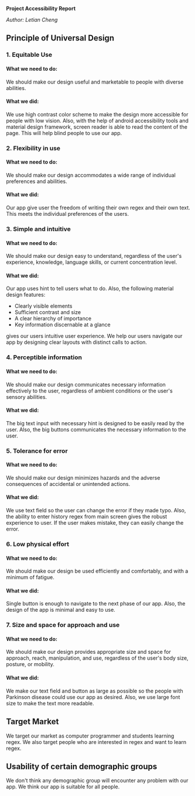 **Project Accessibility Report**

_Author: Letian Cheng_

## Principle of Universal Design

### 1. Equitable Use

#### What we need to do:

We should make our design useful and marketable to people with diverse abilities.

#### What we did:

We use high contrast color scheme to make the design more accessible for people with low vision.
Also, with the help of android accessibility tools and material design framework, screen reader is able to read the content of the page. This will help blind people to use our app.

### 2. Flexibility in use

#### What we need to do:

We should make our design accommodates a wide range of individual preferences and abilities.

#### What we did:

Our app give user the freedom of writing their own regex and their own text. This meets the individual preferences of the users.

### 3. Simple and intuitive

#### What we need to do:

We should make our design easy to understand, regardless of the user's experience, knowledge, language skills, or current concentration level.

#### What we did:

Our app uses hint to tell users what to do. Also, the following material design features:

- Clearly visible elements
- Sufficient contrast and size
- A clear hierarchy of importance
- Key information discernable at a glance 

gives our users intuitive user experience. We help our users navigate our app by designing clear layouts with distinct calls to action.

### 4. Perceptible information

#### What we need to do:

We should make our design communicates necessary information effectively to the user, regardless of ambient conditions or the user's sensory abilities.

#### What we did:

The big text input with necessary hint is designed to be easily read by the user. Also, the big buttons communicates the necessary information to the user.

### 5. Tolerance for error

#### What we need to do:

We should make our design minimizes hazards and the adverse consequences of accidental or unintended actions.

#### What we did:

We use text field so the user can change the error if they made typo. Also, the ability to enter history regex from main screen gives the robust experience to user. If the user makes mistake, they can easily change the error.

### 6. Low physical effort

#### What we need to do:

We should make our design be used efficiently and comfortably, and with a minimum of fatigue.

#### What we did:

Single button is enough to navigate to the next phase of our app. Also, the design of the app is minimal and easy to use.

### 7. Size and space for approach and use

#### What we need to do:

We should make our design provides appropriate size and space for approach, reach, manipulation, and use, regardless of the user's body size, posture, or mobility.

#### What we did:

We make our text field and button as large as possible so the people with Parkinson disease could use our app as desired. Also, we use large font size to make the text more readable.

## Target Market

We target our market as computer programmer and students learning regex. We also target people who are interested in regex and want to learn regex.

## Usability of certain demographic groups

We don't think any demographic group will encounter any problem with our app. We think our app is suitable for all people.